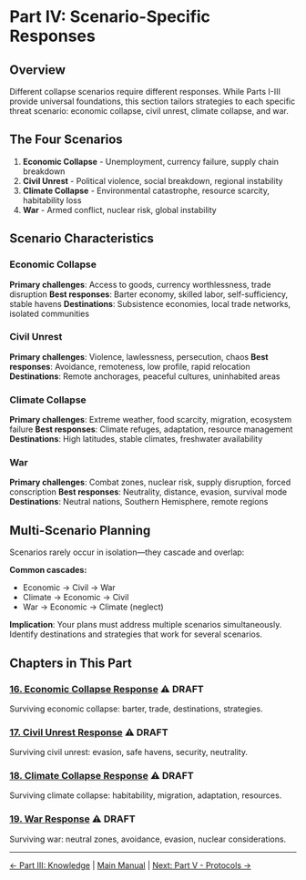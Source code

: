 # Part IV: Scenario-Specific Responses

## Overview

Different collapse scenarios require different responses. While Parts I-III provide universal foundations, this section tailors strategies to each specific threat scenario: economic collapse, civil unrest, climate collapse, and war.

## The Four Scenarios

1. **Economic Collapse** - Unemployment, currency failure, supply chain breakdown
2. **Civil Unrest** - Political violence, social breakdown, regional instability
3. **Climate Collapse** - Environmental catastrophe, resource scarcity, habitability loss
4. **War** - Armed conflict, nuclear risk, global instability

## Scenario Characteristics

### Economic Collapse
**Primary challenges**: Access to goods, currency worthlessness, trade disruption
**Best responses**: Barter economy, skilled labor, self-sufficiency, stable havens
**Destinations**: Subsistence economies, local trade networks, isolated communities

### Civil Unrest
**Primary challenges**: Violence, lawlessness, persecution, chaos
**Best responses**: Avoidance, remoteness, low profile, rapid relocation
**Destinations**: Remote anchorages, peaceful cultures, uninhabited areas

### Climate Collapse
**Primary challenges**: Extreme weather, food scarcity, migration, ecosystem failure
**Best responses**: Climate refuges, adaptation, resource management
**Destinations**: High latitudes, stable climates, freshwater availability

### War
**Primary challenges**: Combat zones, nuclear risk, supply disruption, forced conscription
**Best responses**: Neutrality, distance, evasion, survival mode
**Destinations**: Neutral nations, Southern Hemisphere, remote regions

## Multi-Scenario Planning

Scenarios rarely occur in isolation—they cascade and overlap:

**Common cascades:**
- Economic → Civil → War
- Climate → Economic → Civil
- War → Economic → Climate (neglect)

**Implication**: Your plans must address multiple scenarios simultaneously. Identify destinations and strategies that work for several scenarios.

## Chapters in This Part

### [16. Economic Collapse Response](16-economic-collapse.md) ⚠️ DRAFT

Surviving economic collapse: barter, trade, destinations, strategies.

### [17. Civil Unrest Response](17-civil-unrest.md) ⚠️ DRAFT

Surviving civil unrest: evasion, safe havens, security, neutrality.

### [18. Climate Collapse Response](18-climate-collapse.md) ⚠️ DRAFT

Surviving climate collapse: habitability, migration, adaptation, resources.

### [19. War Response](19-war.md) ⚠️ DRAFT

Surviving war: neutral zones, avoidance, evasion, nuclear considerations.

---

[← Part III: Knowledge](../part-3-knowledge-skills/README.md) | [Main Manual](../README.md) | [Next: Part V - Protocols →](../part-5-protocols/README.md)
